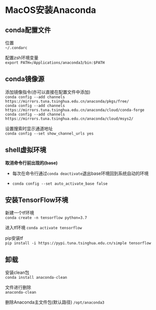 # MacOS安装Anaconda

## conda配置文件

位置  
`~/.condarc`

配置zsh环境变量  
`export PATH=/Applications/anaconda3/bin:$PATH`


## conda镜像源

添加镜像指令(亦可以直接在配置文件中添加)  
`conda config --add channels https://mirrors.tuna.tsinghua.edu.cn/anaconda/pkgs/free/`  
`conda config --add channels https://mirrors.tuna.tsinghua.edu.cn/anaconda/cloud/conda-forge`  
`conda config --add channels https://mirrors.tuna.tsinghua.edu.cn/anaconda/cloud/msys2/`  
 
设置搜索时显示通道地址  
`conda config --set show_channel_urls yes`



## shell虚拟环境

**取消命令行前出现的(base)**

- 每次在命令行通过`conda deactivate`退出base环境回到系统自动的环境

- `conda config --set auto_activate_base false`



## 安装TensorFlow环境

新建一个tf环境  
`conda create -n tensorflow python=3.7`

进入tf环境
`conda activate tensorflow`

pip安装tf  
`pip install -i https://pypi.tuna.tsinghua.edu.cn/simple tensorflow`



## 卸载

安装clean包  
`conda install anaconda-clean`

文件进行删除  
`anaconda-clean`

删除Anaconda主文件包(默认路径)
`/opt/anaconda3`


